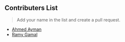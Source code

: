 ## Contributers List

> Add your name in the list and create a pull request.

- [Ahmed Ayman](https://a7medayman6.github.io/)
- [Ramy Gamal](https://www.raamyy.tech)
